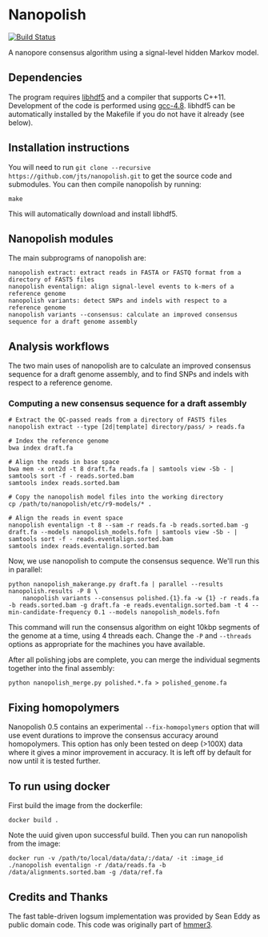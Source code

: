 # Nanopolish

[![Build Status](https://travis-ci.org/jts/nanopolish.svg?branch=master)](https://travis-ci.org/jts/nanopolish)

A nanopore consensus algorithm using a signal-level hidden Markov model.

## Dependencies

The program requires [libhdf5](http://www.hdfgroup.org/HDF5/release/obtain5.html) and a compiler that supports C++11. Development of the code is performed using [gcc-4.8](https://gcc.gnu.org/gcc-4.8/). libhdf5 can be automatically installed by the Makefile if you do not have it already (see below).

## Installation instructions

You will need to run ```git clone --recursive https://github.com/jts/nanopolish.git``` to get the source code and submodules. You can then compile nanopolish by running:

```
make
```

This will automatically download and install libhdf5.

## Nanopolish modules

The main subprograms of nanopolish are:

```
nanopolish extract: extract reads in FASTA or FASTQ format from a directory of FAST5 files
nanopolish eventalign: align signal-level events to k-mers of a reference genome
nanopolish variants: detect SNPs and indels with respect to a reference genome
nanopolish variants --consensus: calculate an improved consensus sequence for a draft genome assembly
```

## Analysis workflows

The two main uses of nanopolish are to calculate an improved consensus sequence for a draft genome assembly, and to find SNPs and indels with respect to a reference genome.

### Computing a new consensus sequence for a draft assembly

```
# Extract the QC-passed reads from a directory of FAST5 files
nanopolish extract --type [2d|template] directory/pass/ > reads.fa

# Index the reference genome
bwa index draft.fa

# Align the reads in base space
bwa mem -x ont2d -t 8 draft.fa reads.fa | samtools view -Sb - | samtools sort -f - reads.sorted.bam
samtools index reads.sorted.bam

# Copy the nanopolish model files into the working directory
cp /path/to/nanopolish/etc/r9-models/* .

# Align the reads in event space
nanopolish eventalign -t 8 --sam -r reads.fa -b reads.sorted.bam -g draft.fa --models nanopolish_models.fofn | samtools view -Sb - | samtools sort -f - reads.eventalign.sorted.bam
samtools index reads.eventalign.sorted.bam
```

Now, we use nanopolish to compute the consensus sequence. We'll run this in parallel:

```
python nanopolish_makerange.py draft.fa | parallel --results nanopolish.results -P 8 \
    nanopolish variants --consensus polished.{1}.fa -w {1} -r reads.fa -b reads.sorted.bam -g draft.fa -e reads.eventalign.sorted.bam -t 4 --min-candidate-frequency 0.1 --models nanopolish_models.fofn
```

This command will run the consensus algorithm on eight 10kbp segments of the genome at a time, using 4 threads each. Change the ```-P``` and ```--threads``` options as appropriate for the machines you have available.

After all polishing jobs are complete, you can merge the individual segments together into the final assembly:

```
python nanopolish_merge.py polished.*.fa > polished_genome.fa
```

## Fixing homopolymers

Nanopolish 0.5 contains an experimental ```--fix-homopolymers``` option that will use event durations to improve the consensus accuracy around homopolymers. This option has only been tested on deep (>100X) data where it gives a minor improvement in accuracy. It is left off by default for now until it is tested further.

## To run using docker

First build the image from the dockerfile:
```
docker build .
```
Note the uuid given upon successful build.
Then you can run nanopolish from the image:
```
docker run -v /path/to/local/data/data/:/data/ -it :image_id  ./nanopolish eventalign -r /data/reads.fa -b /data/alignments.sorted.bam -g /data/ref.fa
```

## Credits and Thanks

The fast table-driven logsum implementation was provided by Sean Eddy as public domain code. This code was originally part of [hmmer3](http://hmmer.janelia.org/).
